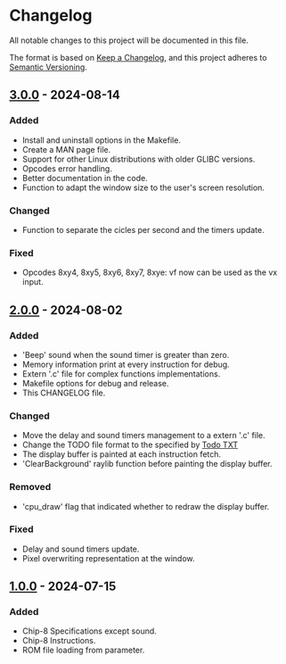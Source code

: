 # Changelog

All notable changes to this project will be documented in this file.

The format is based on [Keep a Changelog](https://keepachangelog.com/en/1.1.0/),
and this project adheres to [Semantic Versioning](https://semver.org/spec/v2.0.0.html).

## [3.0.0] - 2024-08-14

### Added

- Install and uninstall options in the Makefile.
- Create a MAN page file.
- Support for other Linux distributions with older GLIBC versions.
- Opcodes error handling.
- Better documentation in the code.
- Function to adapt the window size to the user's screen resolution.

### Changed

- Function to separate the cicles per second and the timers update.

### Fixed

- Opcodes 8xy4, 8xy5, 8xy6, 8xy7, 8xye: vf now can be used as the vx input.

## [2.0.0] - 2024-08-02

### Added

- 'Beep' sound when the sound timer is greater than zero.
- Memory information print at every instruction for debug.
- Extern '.c' file for complex functions implementations. 
- Makefile options for debug and release.
- This CHANGELOG file.

### Changed

- Move the delay and sound timers management to a extern '.c' file.
- Change the TODO file format to the specified by [Todo TXT](https://github.com/todotxt/todo.txt)
- The display buffer is painted at each instruction fetch.
- 'ClearBackground' raylib function before painting the display buffer.

### Removed

- 'cpu_draw' flag that indicated whether to redraw the display buffer.

### Fixed

- Delay and sound timers update.
- Pixel overwriting representation at the window.

## [1.0.0] - 2024-07-15

### Added

- Chip-8 Specifications except sound.
- Chip-8 Instructions.
- ROM file loading from parameter.

[3.0.0]: https://github.com/dpv927/chip8asm/tree/v3.0.0
[2.0.0]: https://github.com/dpv927/chip8asm/tree/v2.0.0
[1.0.0]: https://github.com/dpv927/chip8asm/tree/v1.0.0

